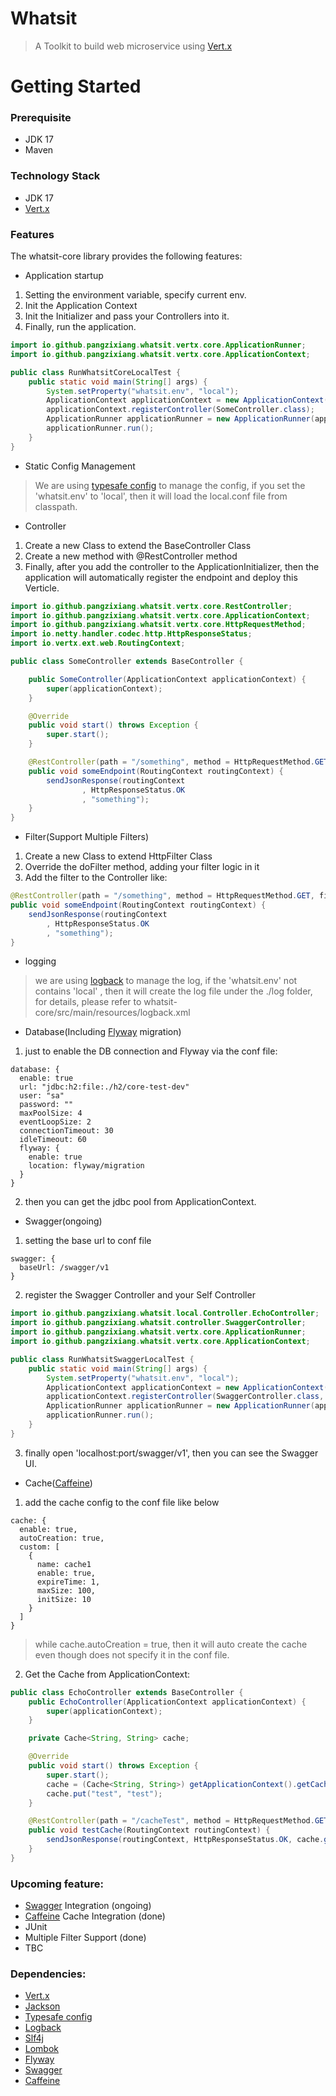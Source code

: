 # Whatsit
> A Toolkit to build web microservice using [Vert.x](https://vertx.io)

# Getting Started
### Prerequisite
- JDK 17
- Maven

### Technology Stack
- JDK 17
- [Vert.x](https://vertx.io)

### Features
The whatsit-core library provides the following features:

- Application startup
1. Setting the environment variable, specify current env.
2. Init the Application Context
3. Init the Initializer and pass your Controllers into it.
4. Finally, run the application.

```java
import io.github.pangzixiang.whatsit.vertx.core.ApplicationRunner;
import io.github.pangzixiang.whatsit.vertx.core.ApplicationContext;

public class RunWhatsitCoreLocalTest {
    public static void main(String[] args) {
        System.setProperty("whatsit.env", "local");
        ApplicationContext applicationContext = new ApplicationContext();
        applicationContext.registerController(SomeController.class);
        ApplicationRunner applicationRunner = new ApplicationRunner(applicationContext);
        applicationRunner.run();
    }
}
```
- Static Config Management
> We are using [typesafe config](https://github.com/lightbend/config) to manage the config, if you set the 'whatsit.env' to 'local', then it will load the local.conf file from classpath.

- Controller
1. Create a new Class to extend the BaseController Class
2. Create a new method with @RestController method
3. Finally, after you add the controller to the ApplicationInitializer, then the application will automatically register the endpoint and deploy this Verticle.

```java
import io.github.pangzixiang.whatsit.vertx.core.RestController;
import io.github.pangzixiang.whatsit.vertx.core.ApplicationContext;
import io.github.pangzixiang.whatsit.vertx.core.HttpRequestMethod;
import io.netty.handler.codec.http.HttpResponseStatus;
import io.vertx.ext.web.RoutingContext;

public class SomeController extends BaseController {

    public SomeController(ApplicationContext applicationContext) {
        super(applicationContext);
    }

    @Override
    public void start() throws Exception {
        super.start();
    }

    @RestController(path = "/something", method = HttpRequestMethod.GET)
    public void someEndpoint(RoutingContext routingContext) {
        sendJsonResponse(routingContext
                , HttpResponseStatus.OK
                , "something");
    }
}
```

- Filter(Support Multiple Filters)
1. Create a new Class to extend HttpFilter Class
2. Override the doFilter method, adding your filter logic in it
3. Add the filter to the Controller like:
```java
@RestController(path = "/something", method = HttpRequestMethod.GET, filter = SomeFilter.class)
public void someEndpoint(RoutingContext routingContext) {
    sendJsonResponse(routingContext
        , HttpResponseStatus.OK
        , "something");
}
```

- logging
> we are using [logback](https://github.com/qos-ch/logback) to manage the log, if the 'whatsit.env' not contains 'local'
> , then it will create the log file under the ./log folder,
> for details, please refer to whatsit-core/src/main/resources/logback.xml

- Database(Including [Flyway](https://flywaydb.org/) migration)
1. just to enable the DB connection and Flyway via the conf file:
```text
database: {
  enable: true
  url: "jdbc:h2:file:./h2/core-test-dev"
  user: "sa"
  password: ""
  maxPoolSize: 4
  eventLoopSize: 2
  connectionTimeout: 30
  idleTimeout: 60
  flyway: {
    enable: true
    location: flyway/migration
  }
}
```
2. then you can get the jdbc pool from ApplicationContext.

- Swagger(ongoing)
1. setting the base url to conf file
```text
swagger: {
  baseUrl: /swagger/v1
}
```
2. register the Swagger Controller and your Self Controller

```java
import io.github.pangzixiang.whatsit.local.Controller.EchoController;
import io.github.pangzixiang.whatsit.controller.SwaggerController;
import io.github.pangzixiang.whatsit.vertx.core.ApplicationRunner;
import io.github.pangzixiang.whatsit.vertx.core.ApplicationContext;

public class RunWhatsitSwaggerLocalTest {
    public static void main(String[] args) {
        System.setProperty("whatsit.env", "local");
        ApplicationContext applicationContext = new ApplicationContext();
        applicationContext.registerController(SwaggerController.class, EchoController.class);
        ApplicationRunner applicationRunner = new ApplicationRunner(applicationContext);
        applicationRunner.run();
    }
}
```

3. finally open 'localhost:port/swagger/v1', then you can see the Swagger UI.

- Cache([Caffeine](https://github.com/ben-manes/caffeine))
1. add the cache config to the conf file like below
```text
cache: {
  enable: true,
  autoCreation: true,
  custom: [
    {
      name: cache1
      enable: true,
      expireTime: 1,
      maxSize: 100,
      initSize: 10
    }
  ]
}
```
> while cache.autoCreation = true, then it will auto create the cache even though does not specify it in the conf file.
2. Get the Cache from ApplicationContext:
```java
public class EchoController extends BaseController {
    public EchoController(ApplicationContext applicationContext) {
        super(applicationContext);
    }

    private Cache<String, String> cache;

    @Override
    public void start() throws Exception {
        super.start();
        cache = (Cache<String, String>) getApplicationContext().getCache("cache2");
        cache.put("test", "test");
    }

    @RestController(path = "/cacheTest", method = HttpRequestMethod.GET)
    public void testCache(RoutingContext routingContext) {
        sendJsonResponse(routingContext, HttpResponseStatus.OK, cache.getIfPresent("test"));
    }
}
```

### Upcoming feature:
- [Swagger](https://github.com/swagger-api/swagger-ui) Integration (ongoing)
- [Caffeine](https://github.com/ben-manes/caffeine) Cache Integration (done)
- JUnit
- Multiple Filter Support (done)
- TBC

### Dependencies:
- [Vert.x](https://vertx.io)
- [Jackson](https://github.com/FasterXML/jackson)
- [Typesafe config](https://github.com/lightbend/config)
- [Logback](https://github.com/qos-ch/logback)
- [Slf4j](https://github.com/qos-ch/slf4j)
- [Lombok](https://github.com/projectlombok/lombok)
- [Flyway](https://flywaydb.org/)
- [Swagger](https://github.com/swagger-api/swagger-ui)
- [Caffeine](https://github.com/ben-manes/caffeine)
